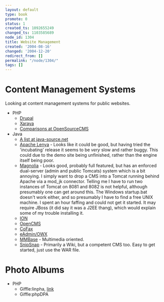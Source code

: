 ```yaml
---
layout: default
type: book
promote: 0
status: 1
created_ts: 1092655249
changed_ts: 1103585689
node_id: 1304
title: Website Management
created: '2004-08-16'
changed: '2004-12-20'
redirect_from: []
permalink: "/node/1304/"
tags: []
---
```

# Content Management Systems
Looking at content management systems for public websites.
<!--break-->

* PHP
    * [Drupal](http://www.drupal.org/)
    * [Xaraya](http://xaraya.com/)
    * [Comparisons at OpenSourceCMS](http://www.opensourcecms.com/)
* Java
    * [A list at java-source.net](http://java-source.net/open-source/content-managment-systems)
    * [Apache Lenya](http://cocoon.apache.org/lenya/) - Looks like it could be good, but having tried the 'incubating' release it seems to be _very_ slow and rather buggy.  This could due to the demo site being unfinished, rather than the engine itself being poor.
    * [Magnolia](http://www.magnolia.info/) - Looks good, probably full featured, but has an enforced dual-server (admin and public Tomcats) system which is a bit annoying.  I simply want to drop a CMS into a Tomcat running behind Apache via a mod_jk connector.  Telling me I have to run two instances of Tomcat on 8081 and 8082 is not helpful, although presumably one can get around this.  The Windows startup.bat doesn't work either, and so presumably I have to find a free UNIX machine.  I spent an hour faffing and could not get it started.  It may require JBoss (it did say it was a J2EE thang), which would explain some of my trouble installing it.
    * [ION](http://ion-cms.sourceforge.net/)
    * [OpenCMS](http://www.opencms.org/)
    * [CoFax](http://www.cofax.org/)
    * [eAdmin/OWX](http://www.eadmin.ch/pages/en/home/)
    * [MMBase](http://www.mmbase.org/) - Multimedia oriented.
    * [SnipSnap](http://www.snipsnap.org) - Primarily a Wiki, but a competent CMS too.  Easy to get started, just use the WAR file.

# Photo Albums
* PHP
    * Giffle:linpha, [link](http://linpha.sourceforge.net/)
    * Giffle:phpDPA
